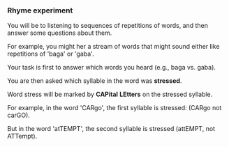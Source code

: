 
### Rhyme experiment


You will be to listening to sequences of repetitions of words, and then answer some questions about them. 

For example, you might her a stream of words that might sound either like repetitions of 'baga' or 'gaba'.

Your task is first to answer which words you heard (e.g., baga vs. gaba).

You are then asked which syllable in the word was **stressed**. 

Word stress will be marked  by **CAPital** **LEtters** on the stressed syllable.

For example, in the word 'CARgo', the first syllable is stressed: (CARgo not carGO).

But in the word 'atTEMPT', the second syllable is stressed (attEMPT, not ATTempt).


